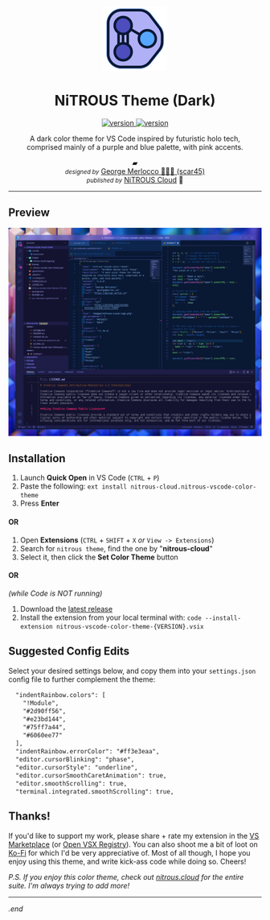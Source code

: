 <p align="center">
<img src="./images/nitrous-theme-logo.png" alt="NiTROUS Theme Logo">
</p>

<h1 align="center">NiTROUS Theme (Dark)</h1>

<p align="center">
  <a href="https://marketplace.visualstudio.com/items?itemName=nitrous-cloud.nitrous-vscode-color-theme">
    <img src="https://img.shields.io/visual-studio-marketplace/v/nitrous-cloud.nitrous-vscode-color-theme" alt="version" />
  </a>
  <a href="https://marketplace.visualstudio.com/items?itemName=nitrous-cloud.nitrous-vscode-color-theme&ssr=false#review-details">
    <img src="https://img.shields.io/visual-studio-marketplace/stars/nitrous-cloud.nitrous-vscode-color-theme?color=8080f1" alt="version" />
  </a>
</p>

<p align="center">
A dark color theme for VS Code inspired by futuristic holo tech,<br>comprised mainly of a purple and blue palette, with pink accents.
</p>

<p align="center">
▰
<br>
<em><small>designed by</small></em> <a href="https://george.merloc.co" title="Visit my website">George Merlocco 👨🏻‍💻 (scar45)</a>
<br>
<em><small>published by</small></em> <a href="https://nitrous.cloud" title="Visit nitrous.cloud">NiTROUS Cloud</a> 💨
</p>

---

## Preview

![NiTROUS Theme (Dark) Preview Image](./images/nitrous-vscode-color-theme-preview.png)

## Installation

1. Launch **Quick Open** in VS Code (`CTRL` + `P`)
1. Paste the following: `ext install nitrous-cloud.nitrous-vscode-color-theme`
1. Press **Enter**

#### OR

1. Open **Extensions** (`CTRL` + `SHIFT` + `X` _or_ `View -> Extensions`)
1. Search for `nitrous theme`, find the one by "**nitrous-cloud**"
1. Select it, then click the **Set Color Theme** button

#### OR

_(while Code is NOT running)_

1. Download the [latest release](https://github.com/scar45/nitrous-vscode-color-theme/releases/latest)
1. Install the extension from your local terminal with: `code --install-extension nitrous-vscode-color-theme-{VERSION}.vsix`

## Suggested Config Edits

Select your desired settings below, and copy them into your `settings.json` config file to further complement the theme:

```
  "indentRainbow.colors": [
    "!Module",
    "#2d90ff56",
    "#e23bd144",
    "#75ff7a44",
    "#6060ee77"
  ],
  "indentRainbow.errorColor": "#ff3e3eaa",
  "editor.cursorBlinking": "phase",
  "editor.cursorStyle": "underline",
  "editor.cursorSmoothCaretAnimation": true,
  "editor.smoothScrolling": true,
  "terminal.integrated.smoothScrolling": true,

```

## Thanks!

If you'd like to support my work, please share + rate my extension in the [VS Marketplace](https://marketplace.visualstudio.com/items?itemName=nitrous-cloud.nitrous-vscode-color-theme) (or [Open VSX Registry](https://open-vsx.org/extension/nitrous-cloud/nitrous-vscode-color-theme)). You can also shoot me a bit of loot on [Ko-Fi](https://ko-fi.com/scar45) for which I'd be very appreciative of. Most of all though, I hope you enjoy using this theme, and write kick-ass code while doing so. Cheers!

_P.S. If you enjoy this color theme, check out [nitrous.cloud](https://nitrous.cloud 'Visit nitrous.cloud') for the entire suite. I'm always trying to add more!_

---

_.end_
